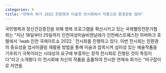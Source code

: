 ```yaml
---
categories: h
title: "연채숙 화가 2022 친환경과 미술전 전시회에서 작품으로 환경운동 벌여"
---
```

국민행복과 정신건강증진을 위해 행복 프로그램을 확산시키고 있는 국제웰빙전문가협회는 "지난 18일부터 25일까지 인천여성미술비엔날레가 인천베스트웨스턴 하버파크 호텔에서 &#39;iwab 인천 국제아트쇼 2022 &#39; 전시회를 진행하고 있다. 이번 전시회는 친환경의 중요성을 업사이클링 재활용 방법을 통해 미술과 접목시켜 심미성 있는 예술작품을 기후위기 극복이라는 시대성의 요구에 부흥하는 창작 전시회로 진행된 것이 특징이다"라고 소개했다.이 전시회에 자신의 작품을 출품하여 전시한 연채숙 화가는 "마구잡이로 자연을
